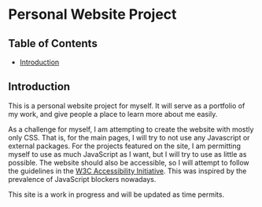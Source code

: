 # Personal Website Project

## Table of Contents

- [Introduction](#introduction)

## Introduction

This is a personal website project for myself. It will
serve as a portfolio of my work, and give people a place
to learn more about me easily.

As a challenge for myself, I am attempting to create the website
with mostly only CSS. That is, for the main pages,
I will try to not use any Javascript or external packages.
For the projects featured on the site, I am permitting
myself to use as much JavaScript as I want, but I will
try to use as little as possible. The website should
also be accessible, so I will attempt to follow the
guidelines in the [W3C Accessibility Initiative](https://www.w3.org/WAI/).
This was inspired by the prevalence of JavaScript blockers nowadays.

This site is a work in progress and will be updated as time permits.
